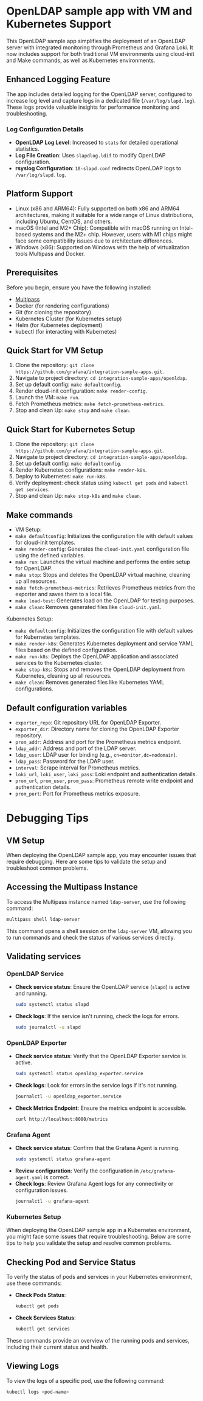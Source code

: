 # OpenLDAP sample app with VM and Kubernetes Support

This OpenLDAP sample app simplifies the deployment of an OpenLDAP server with integrated monitoring through Prometheus and Grafana Loki. It now includes support for both traditional VM environments using cloud-init and Make commands, as well as Kubernetes environments.

## Enhanced Logging Feature
The app includes detailed logging for the OpenLDAP server, configured to increase log level and capture logs in a dedicated file (`/var/log/slapd.log`). These logs provide valuable insights for performance monitoring and troubleshooting.

### Log Configuration Details
- **OpenLDAP Log Level**: Increased to `stats` for detailed operational statistics.
- **Log File Creation**: Uses `slapdlog.ldif` to modify OpenLDAP configuration.
- **rsyslog Configuration**: `10-slapd.conf` redirects OpenLDAP logs to `/var/log/slapd.log`.

## Platform Support
- Linux (x86 and ARM64): Fully supported on both x86 and ARM64 architectures, making it suitable for a wide range of Linux distributions, including Ubuntu, CentOS, and others.
- macOS (Intel and M2+ Chip): Compatible with macOS running on Intel-based systems and the M2+ chip. However, users with M1 chips might face some compatibility issues due to architecture differences.
- Windows (x86): Supported on Windows with the help of virtualization tools Multipass and Docker.

## Prerequisites
Before you begin, ensure you have the following installed:
- [Multipass](https://multipass.run/)
- Docker (for rendering configurations)
- Git (for cloning the repository)
- Kubernetes Cluster (for Kubernetes setup)
- Helm (for Kubernetes deployment)
- kubectl (for interacting with Kubernetes)

## Quick Start for VM Setup
1. Clone the repository: `git clone https://github.com/grafana/integration-sample-apps.git`.
2. Navigate to project directory: `cd integration-sample-apps/openldap`.
3. Set up default config: `make defaultconfig`.
4. Render cloud-init configuration: `make render-config`.
5. Launch the VM: `make run`.
6. Fetch Prometheus metrics: `make fetch-prometheus-metrics`.
7. Stop and clean Up: `make stop` and `make clean`.

## Quick Start for Kubernetes Setup
1. Clone the repository: `git clone https://github.com/grafana/integration-sample-apps.git`.
2. Navigate to project directory: `cd integration-sample-apps/openldap`.
3. Set up default config: `make defaultconfig`.
4. Render Kubernetes configurations: `make render-k8s`.
5. Deploy to Kubernetes: `make run-k8s`.
6. Verify deployment: check status using `kubectl get pods` and `kubectl get services`.
7. Stop and clean Up: `make stop-k8s` and `make clean`.

## Make commands
- VM Setup: 
- `make defaultconfig`: Initializes the configuration file with default values for cloud-init templates.
- `make render-config`: Generates the `cloud-init.yaml` configuration file using the defined variables.
- `make run`: Launches the virtual machine and performs the entire setup for OpenLDAP.
- `make stop`: Stops and deletes the OpenLDAP virtual machine, cleaning up all resources.
- `make fetch-prometheus-metrics`: Retrieves Prometheus metrics from the exporter and saves them to a local file.
- `make load-test`: Generates load on the OpenLDAP for testing purposes.
- `make clean`: Removes generated files like `cloud-init.yaml`.
  
Kubernetes Setup: 
- `make defaultconfig`: Initializes the configuration file with default values for Kubernetes templates.
- `make render-k8s`: Generates Kubernetes deployment and service YAML files based on the defined configuration.
- `make run-k8s`: Deploys the OpenLDAP application and associated services to the Kubernetes cluster.
- `make stop-k8s`: Stops and removes the OpenLDAP deployment from Kubernetes, cleaning up all resources.
- `make clean`: Removes generated files like Kubernetes YAML configurations.

## Default configuration variables
- `exporter_repo`: Git repository URL for OpenLDAP Exporter.
- `exporter_dir`: Directory name for cloning the OpenLDAP Exporter repository.
- `prom_addr`: Address and port for the Prometheus metrics endpoint.
- `ldap_addr`: Address and port of the LDAP server.
- `ldap_user`: LDAP user for binding (e.g., `cn=monitor,dc=nodomain`).
- `ldap_pass`: Password for the LDAP user.
- `interval`: Scrape interval for Prometheus metrics.
- `loki_url`, `loki_user`, `loki_pass`: Loki endpoint and authentication details.
- `prom_url`, `prom_user`, `prom_pass`: Prometheus remote write endpoint and authentication details.
- `prom_port`: Port for Prometheus metrics exposure.

# Debugging Tips

## VM Setup

When deploying the OpenLDAP sample app, you may encounter issues that require debugging. Here are some tips to validate the setup and troubleshoot common problems.

## Accessing the Multipass Instance

To access the Multipass instance named `ldap-server`, use the following command:

```bash
multipass shell ldap-server
```

This command opens a shell session on the `ldap-server` VM, allowing you to run commands and check the status of various services directly.

## Validating services

### OpenLDAP Service
- **Check service status**: Ensure the OpenLDAP service (`slapd`) is active and running.
  ```bash
  sudo systemctl status slapd
  ```
- **Check logs**: If the service isn't running, check the logs for errors.
  ```bash
  sudo journalctl -u slapd
  ```

### OpenLDAP Exporter
- **Check service status**: Verify that the OpenLDAP Exporter service is active.
  ```bash
  sudo systemctl status openldap_exporter.service
  ```
- **Check logs**: Look for errors in the service logs if it's not running.
  ```bash
  journalctl -u openldap_exporter.service
  ```
- **Check Metrics Endpoint**: Ensure the metrics endpoint is accessible.
  ```bash
  curl http://localhost:8080/metrics
  ```

### Grafana Agent
- **Check service status**: Confirm that the Grafana Agent is running.
  ```bash
  sudo systemctl status grafana-agent
  ```
- **Review configuration**: Verify the configuration in `/etc/grafana-agent.yaml` is correct.
- **Check logs**: Review Grafana Agent logs for any connectivity or configuration issues.
  ```bash
  journalctl -u grafana-agent
  ```

### Kubernetes Setup

When deploying the OpenLDAP sample app in a Kubernetes environment, you might face some issues that require troubleshooting. Below are some tips to help you validate the setup and resolve common problems.

## Checking Pod and Service Status

To verify the status of pods and services in your Kubernetes environment, use these commands:

- **Check Pods Status**:
  ```bash
  kubectl get pods
  ```
- **Check Services Status**:
  ```bash
  kubectl get services
  ```

These commands provide an overview of the running pods and services, including their current status and health.

## Viewing Logs

To view the logs of a specific pod, use the following command:

```bash
kubectl logs <pod-name>
```
